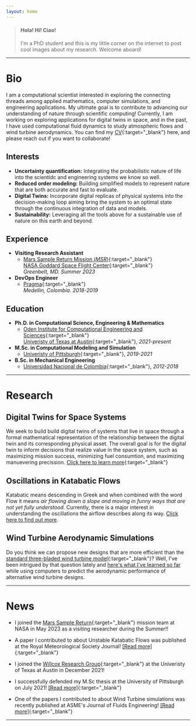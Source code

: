 ```yaml
---
layout: home
---
```


> #### Hola! Hi! Ciao!
> I'm a PhD student and this is my little corner on the internet to post cool images about my research. Welcome aboard!

* * *

# Bio

 I am a computational scientist interested in exploring the connecting threads among applied mathematics, computer simulations, and engineering applications. My ultimate goal is to contribute to advancing our understanding of nature through scientific computing! Currently, I am working on exploring applications for digital twins in space, and in the past, I have used computational fluid dynamics to study atmospheric flows and wind turbine aerodynamics. You can find my [CV](https://drive.google.com/file/d/1VKT_visrti4Hd8m5nOLNiKYmU601JtfO/view?usp=sharing){:target="_blank"} here, and please reach out if you want to collaborate! 

## Interests

*   **Uncertainty quantification:** Integrating the probabilistic nature of life into the scientidc and engineering systems we know so well. 
*   **Reduced order modeling:** Building simplified models to represent nature that are both accurate and fast to evaluate.
*   **Digital Twins:** Incorporate digital replicas of physical systems into the decision-making loop aiming bring the system to an optimal state through the continuous integration of data and models. 
*   **Sustainability:** Leveraging all the tools above for a sustainable use of nature on this earth and beyond. 

## Experience

- **Visiting Research Assistant**
  - [Mars Sample Return Mission (_MSR_)](https://mars.nasa.gov/msr/){:target="_blank"}\
    [NASA Goddard Space Flight Center](https://www.nasa.gov/goddard){:target="_blank"}\
    _Greenbelt, MD. Summer 2023_
- **DevOps Engineer**
  - [Pragma](https://www.pragma.co/){:target="_blank"}\
    _Medellin, Colombia. 2018-2019_

## Education

- **Ph.D. in Computational Science, Engineering & Mathematics**
  - [Oden Institute for Computational Engineering and Sciences](https://www.oden.utexas.edu/){:target="_blank"}\
    [Univeristy of Texas at Austin](https://www.oden.utexas.edu/){:target="_blank"}, _2021-present_
- **M.Sc. in Computational Modeling and Simulation**
  - [Univeristy of Pittsburgh](https://www.pitt.edu/){:target="_blank"}, _2019-2021_
- **B.Sc. in Mechanical Engineering**
  - [Universidad Nacional de Colombia](https://medellin.unal.edu.co/){:target="_blank"}, _2012-2018_

* * *

# Research

## Digital Twins for Space Systems
 We seek to build build digital twins of systems that live in space through a formal mathematical representation of the relationship between the digital twin and its corresponding physical asset. The overall goal is for the digital twin to inform decisions that realize value in the space system, such as maximizing mission success, minimizing fuel consumtion, and maximizing manuevering precission. [Click here to learn more](https://youtu.be/AzfMLYw_-Ps?t=766){:target="_blank"}


## Oscillations in Katabatic Flows

 Katabatic means descending in Greek and when combined with the word Flow it means _air flowing down a slope and moving in funny ways that are not yet fully understood_. Currently, there is a major interest in understanding the oscillations the airflow describes along its way. [Click here to find out more](./katabatic.html). 


## Wind Turbine Aerodynamic Simulations

 Do you think we can propose new designs that are more efficient than the [standard three-bladed wind turbine model](https://flic.kr/p/aa1uWJ){:target="_blank"}? Well, I've been intrigued by that question lately and [here's what I've learned so far](./wind_turbines.html) while using computers to predict the aerodynamic performance of alternative wind turbine designs.

* * *


# News

- I joined the [Mars Sample Return](https://www.youtube.com/watch?v=t9G36CDLzIg){:target="_blank"} mission team at NASA in May 2023 as a visiting researcher during the Summer!!

- A paper I contributed to about Unstable Katabatic Flows was published at the Royal Meteorological Society Journal! [\[Read more\]](https://doi.org/10.1002/qj.4405){:target="_blank"} 

- I joined the [Willcox Research Group](https://kiwi.oden.utexas.edu/group.php){:target="_blank"} at the Univeristy of Texas at Austin in December 2021!

- I successfully defended my M.Sc thesis at the University of Pittsburgh on July 2021! [\[Read more\]](http://d-scholarship.pitt.edu/41480/){:target="_blank"} 

- One of the papers I contributed to about Wind Turbine simulations was recently published at ASME's Journal of Fluids Engineering! [\[Read more\]](https://doi.org/10.1115/1.4049682){:target="_blank"} 

* * *

